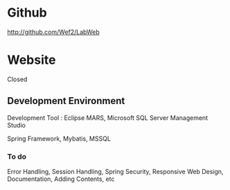 # Github

http://github.com/Wef2/LabWeb

# Website

Closed

## Development Environment

Development Tool : Eclipse MARS, Microsoft SQL Server Management Studio

Spring Framework, Mybatis, MSSQL

### To do

Error Handling, Session Handling, Spring Security, Responsive Web Design, Documentation, Adding Contents, etc
